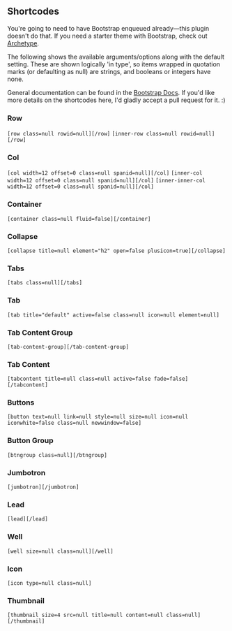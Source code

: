 ## Shortcodes

You're going to need to have Bootstrap enqueued already—this plugin doesn't do that. If you need a starter theme with Bootstrap, check out [Archetype](https://github.com/logoscreative/archetype).

The following shows the available arguments/options along with the default setting. These are shown logically 'in type', so items wrapped in quotation marks (or defaulting as null) are strings, and booleans or integers have none.

General documentation can be found in the [Bootstrap Docs](http://getbootstrap.com/). If you'd like more details on the shortcodes here, I'd gladly accept a pull request for it. :)

### Row ###

```[row class=null rowid=null][/row]```
```[inner-row class=null rowid=null][/row]```

### Col ###

```[col width=12 offset=0 class=null spanid=null][/col]```
```[inner-col width=12 offset=0 class=null spanid=null][/col]```
```[inner-inner-col width=12 offset=0 class=null spanid=null][/col]```

### Container ###
```[container class=null fluid=false][/container]```

### Collapse ###

```[collapse title=null element="h2" open=false plusicon=true][/collapse]```

### Tabs ###

```[tabs class=null][/tabs]```

### Tab ###

```[tab title="default" active=false class=null icon=null element=null]```

### Tab Content Group ###

<code>[tab-content-group][/tab-content-group]</code>

### Tab Content ###

```[tabcontent title=null class=null active=false fade=false][/tabcontent]```

### Buttons ###

```[button text=null link=null style=null size=null icon=null iconwhite=false class=null newwindow=false]```

### Button Group ###

```[btngroup class=null][/btngroup]```

### Jumbotron ###

<code>[jumbotron][/jumbotron]</code>

### Lead ###

<code>[lead][/lead]</code>

### Well ###

```[well size=null class=null][/well]```

### Icon ###

```[icon type=null class=null]```

### Thumbnail ###

```[thumbnail size=4 src=null title=null content=null class=null][/thumbnail]```
